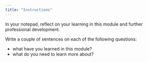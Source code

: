 ```yaml
---
title: "Instructions"
---
```


In your notepad, reflect on your learning in this module and further professional development.

Write a couple of sentences on each of the following questions:

- what have you learned in this module?
- what do you need to learn more about?
